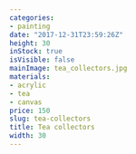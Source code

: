 ```yaml
---
categories:
- painting
date: "2017-12-31T23:59:26Z"
height: 30
inStock: true
isVisible: false
mainImage: tea_collectors.jpg
materials:
- acrylic
- tea
- canvas
price: 150
slug: tea-collectors
title: Tea collectors
width: 30
---
```


